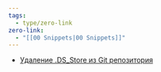 ```yaml
---
tags:
  - type/zero-link
zero-link:
  - "[[00 Snippets|00 Snippets]]"
---
```

- [Удаление .DS_Store из Git репозитория](../../dev/git/Удаление%20.DS_Store%20из%20Git%20репозитория.md)